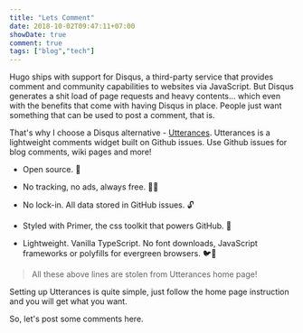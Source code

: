 ```yaml
---
title: "Lets Comment"
date: 2018-10-02T09:47:11+07:00
showDate: true
comment: true
tags: ["blog","tech"]
---
```


Hugo ships with support for Disqus, a third-party service that provides comment and community capabilities to websites via JavaScript. But Disqus generates a shit load of page requests and heavy contents... which even with the benefits that come with having Disqus in place. People just want something that can be used to post a comment, that is.

That's why I choose a Disqus alternative - [Utterances](https://utteranc.es/). Utterances is a lightweight comments widget built on Github issues. Use Github issues for blog comments, wiki pages and more!

* Open source. 🙌

* No tracking, no ads, always free. 📡🚫

* No lock-in. All data stored in GitHub issues. 🔓

* Styled with Primer, the css toolkit that powers GitHub. 💅

* Lightweight. Vanilla TypeScript. No font downloads, JavaScript frameworks or polyfills for evergreen browsers. 🐦🌲

> All these above lines are stolen from Utterances home page!

Setting up Utterances is quite simple, just follow the home page instruction and you will get what you want.

So, let's post some comments here.
